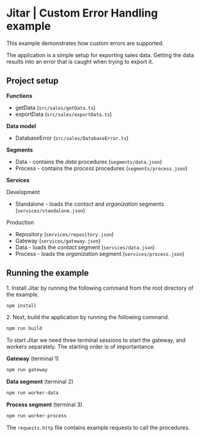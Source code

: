 
# Jitar | Custom Error Handling example

This example demonstrates how custom errors are supported.

The application is a simple setup for exporting sales data.
Getting the data results into an error that is caught when trying to export it.

## Project setup

**Functions**

* getData (`src/sales/getData.ts`)
* exportData (`src/sales/exportData.ts`)

**Data model**

* DatabaseError (`src/sales/DatabaseError.ts`)

**Segments**

* Data - contains the *data* procedures (`segments/data.json`)
* Process - contains the *process* procedures (`segments/process.json`)

**Services**

Development

* Standalone - loads the *contact* and *organization* segments (`services/standalone.json`)

Production

* Repository (`services/repository.json`)
* Gateway (`services/gateway.json`)
* Data - loads the *contact* segment (`services/data.json`)
* Process - loads the *organization* segment (`services/process.json`)

## Running the example

1\. Install Jitar by running the following command from the root directory of the example.

```bash
npm install
```

2\. Next, build the application by running the following command.

```bash
npm run build
```

To start Jitar we need three terminal sessions to start the gateway, and workers separately. The starting order is of importantance.

**Gateway** (terminal 1)

```bash
npm run gateway
```

**Data segment** (terminal 2)

```bash
npm run worker-data
```

**Process segment** (terminal 3)

```bash
npm run worker-process
```

The ``requests.http`` file contains example requests to call the procedures.

